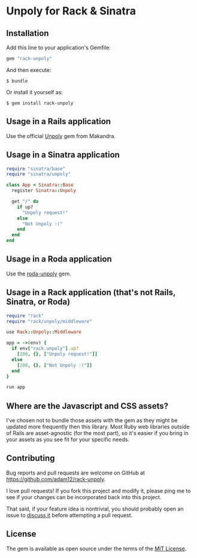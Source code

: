 # Unpoly for Rack & Sinatra

## Installation

Add this line to your application's Gemfile:

```ruby
gem "rack-unpoly"
```

And then execute:

    $ bundle

Or install it yourself as:

    $ gem install rack-unpoly

## Usage in a Rails application

Use the official [Unpoly](https://rubygems.org/gems/unpoly-rails) gem from Makandra.

## Usage in a Sinatra application

```ruby
require "sinatra/base"
require "sinatra/unpoly"

class App < Sinatra::Base
  register Sinatra::Unpoly

  get "/" do
    if up?
      "Unpoly request!"
    else
      "Not Unpoly :("
    end
  end
end
```

## Usage in a Roda application

Use the [roda-unpoly](https://rubygems.org/gems/roda-unpoly) gem.

## Usage in a Rack application (that's not Rails, Sinatra, or Roda)

```ruby
require "rack"
require "rack/unpoly/middleware"

use Rack::Unpoly::Middleware

app = ->(env) {
  if env["rack.unpoly"].up?
    [200, {}, ["Unpoly request!"]]
  else
    [200, {}, ["Not Unpoly :("]]
  end
}

run app
```

## Where are the Javascript and CSS assets?

I've chosen not to bundle those assets with the gem as they might be updated more
frequently then this library. Most Ruby web libraries outside of Rails are asset-agnostic
(for the most part), so it's easier if you bring in your assets as you see fit for your
specific needs.

## Contributing

Bug reports and pull requests are welcome on GitHub at https://github.com/adam12/rack-unpoly.

I love pull requests! If you fork this project and modify it, please ping me to see
if your changes can be incorporated back into this project.

That said, if your feature idea is nontrivial, you should probably open an issue to
[discuss it](http://www.igvita.com/2011/12/19/dont-push-your-pull-requests/)
before attempting a pull request.

## License

The gem is available as open source under the terms of the [MIT License](http://opensource.org/licenses/MIT).
